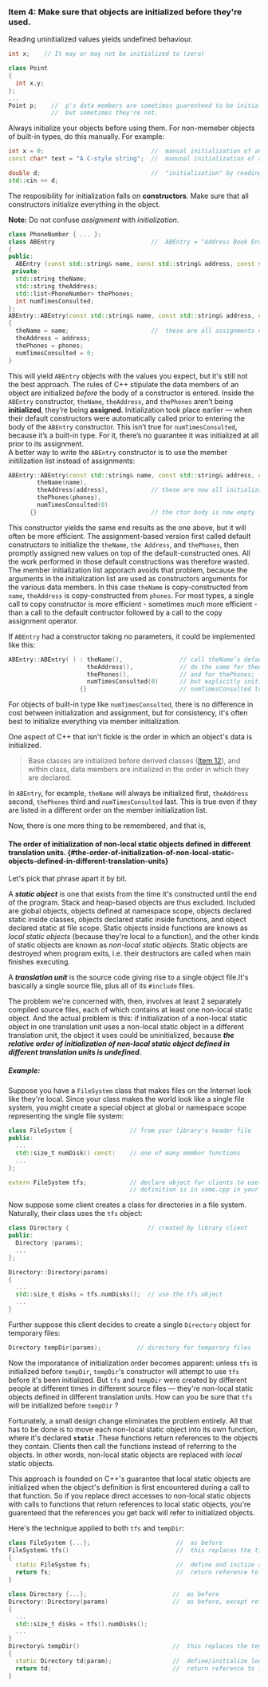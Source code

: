 ### Item 4: Make sure that objects are initialized before they're used.

Reading uninitialized values yields undefined behaviour.

```C++
int x;    // It may or may not be initialized to (zero)

class Point
{
  int x,y;
};
...
Point p;    //  p's data members are sometimes guarenteed to be initialized to (zero)
            //  but sometimes they're not.
```

Always initialize your objects before using them. For non-memeber objects of built-in types, do this manually. For example:

```C++
int x = 0;                              //  manual initialization of an int
const char* text = "A C-style string";  //  manunal initialization of a pointer

double d;                               //  "initialization" by reading from an input stream
std::cin >> d;
```

The resposibility for initialization falls on **constructors**. Make sure that all constructors initialize everything in the object.

**Note:** Do not confuse _assignment_ with _initialization_.

```C++
class PhoneNumber { ... };
class ABEntry                           //  ABEntry = "Address Book Entry"
{
public:
  ABEntry (const std::string& name, const std::string& address, const std::list<PhoneNumber>& phones);
 private:
  std::string theName;
  std::string theAddress;
  std::list<PhoneNumber> thePhones;
  int numTimesConsulted;
};
ABEntry::ABEntry(const std::string& name, const std::string& address, const std::list<PhoneNumber>& phones)
{
  theName = name;                       //  these are all assignments not initializations
  theAddress = address;
  thePhones = phones;
  numTimesConsulted = 0;
}
```

This will yield `ABEntry` objects with the values you expect, but it's still not the best approach. The rules of C++ stipulate the data members of an object are initialized _before_ the body of a constructor is entered. Inside the `ABEntry` constructor, `theName`, `theAddress`, and `thePhones` aren’t being **initialized**, they’re being **assigned**. Initialization took place earlier — when their default constructors were automatically called prior to entering the body of the `ABEntry` constructor. This isn’t true for `numTimesConsulted`, because it’s a built-in type. For it, there’s no guarantee it was initialized at all prior to its assignment.  
A better way to write the `ABEntry` constructor is to use the member initilization list instead of assignments:

```C++
ABEntry::ABEntry(const std::string& name, const std::string& address, const std::list<PhoneNumber>& phones): 
        theName(name),
        theAddress(address),            // these are now all initializations
        thePhones(phones),
        numTimesConsulted(0)
      {}                                // the ctor body is now empty
```

This constructor yields the same end results as the one above, but it will often be more efficient. The assignment-based version first called default constructors to initialize the `theName`, `the Address`, and `thePhones`, then promptly assigned new values on top of the default-constructed ones. All the work performed in those default constructions was therefore wasted. The member initialization list apporach avoids that problem, because the arguments in the initialization list are used as constructors arguments for the various data members. In this case `theName` is copy-constructed from `name`, `theAddress` is copy-constructed from `phones`. For most types, a single call to copy constructor is more efficient - sometimes _much_ more efficient - than  a call to the default contructor followed by a call to the copy assignment operator.

If `ABEntry` had a constructor taking no parameters, it could be implemented like this:

```C++
ABEntry::ABEntry( ) : theName(),                // call theName’s default ctor;
                      theAddress(),             // do the same for theAddress;
                      thePhones(),              // and for thePhones;
                      numTimesConsulted(0)      // but explicitly initialize
                    {}                          // numTimesConsulted to zero
```

For objects of built-in type like `numTimesConsulted`, there is no difference in cost between initialization and assignment, but for consistency, it's often best to initialize everything via member initialization.

One aspect of C++ that isn't fickle is the order in which an object's data is initialized.

> Base classes are initialized before derived classes \([Item 12](https://sahibyar.gitbooks.io/effective-cpp-summary/content/chapter-2-constructors-destructors-and-assignment-operators/item-12.html)\), and within class, data members are initialized in the order in which they are declared.

In `ABEntry`, for example, `theName` will always be initialized first, `theAddress` second, `thePhones` third and `numTimesConsulted` last. This is true even if they are listed in a different order on the member initialization list.

Now, there is one more thing to be remembered, and that is,

#### The order of initialization of non-local static objects defined in different translation units. {#the-order-of-initialization-of-non-local-static-objects-defined-in-different-translation-units}

Let's pick that phrase apart it by bit.

A _**static object**_ is one that exists from the time it's constructed until the end of the program. Stack and heap-based objects are thus excluded. Included are global objects, objects defined at namespace scope, objects declared static inside classes, objects declared static inside functions, and object declared static at file scope. Static objects inside functions are knows as _local static objects_ \(because they're local to a function\), and the other kinds of static objects are known as _non-local static objects._ Static objects are destroyed when program exits, i.e. their destructors are called when main finishes executing.

A _**translation unit**_ is the source code giving rise to a single object file.It's basically a single source file, plus all of its `#include` files.

The problem we're concerned with, then, involves at least 2 separately compiled source files, each of which contains at least one non-local static object. And the actual problem is this: if initialization of a non-local static object in one translation unit uses a non-local static object in a different translation unit, the object it uses could be uninitialized, because _**the relative order of initialization of non-local static object defined in different translation units is undefined.**_

##### Example:

Suppose you have a `FileSystem` class that makes files on the Internet look like they're local. Since your class makes the world look like a single file system, you might create a special object at global or namespace scope representing the single file system:

```C++
class FileSystem {                // from your library's header file
public:
  ...
  std::size_t numDisk() const:    // one of many member functions
  ...
};

extern FileSystem tfs;            // declare object for clients to use("tfs"="the file system");
                                  // definition is in some.cpp in your library
```

Now suppose some client creates a class for directories in a file system. Naturally, their class uses the `tfs` object:

```C++
class Directory {                      // created by library client
public:
  Directory (params);
  ...
};

Directory::Directory(params)
{
  ...
  std::size_t disks = tfs.numDisks();  // use the tfs object
  ...
}
```

Further suppose this client decides to create a single `Directory` object for temporary files:

```C++
Directory tempDir(params);          // directory for temporary files
```

Now the imporatance of initialization order becomes apparent: unless `tfs` is initialized before `tempDir`, `tempDir`'s constructor will attempt to use `tfs` before it's been initialized. But `tfs` and `tempDir` were created by different people at different times in different source files — they're non-local static objects defined in different translation units. How can you be sure that `tfs` will be initialized before `tempDir` ?

Fortunately, a small design change eliminates the problem entirely. All that has to be done is to move each non-local static object into its own function, where it's declared **`static`** .These functions return references to the objects they contain. Clients then call the functions instead of referring to the objects. In other words, non-local static objects are replaced with _local_ static objects.

This approach is founded on C++'s guarantee that local static objects are initialized when the object's definition is first encountered during a call to that function. So if you replace direct accesses to non-local static objects with calls to functions that return references to local static objects, you're guarenteed that the references you get back will refer to initialized objects.

Here's the technique applied to both `tfs` and `tempDir`:

```C++
class FileSystem {...};                        //  as before
FileSystem& tfs()                              //  this replaces the tfs object; it could be static in the FileSystem class
{
  static FileSystem fs;                        //  define and initize a local static object
  return fs;                                   //  return reference to it.
}

class Directory {...};                        //  as before
Directory::Directory(params)                  //  as before, except references to tfs are now to tfs()
{
  ...
  std::size_t disks = tfs().numDisks();
  ...
}
Directory& tempDir()                          //  this replaces the tempDir object; it could be static in the Directory class
{
  static Directory td(param);                 //  define/initialize local static object return reference to it.
  return td;                                  //  return reference to it.
}
```


